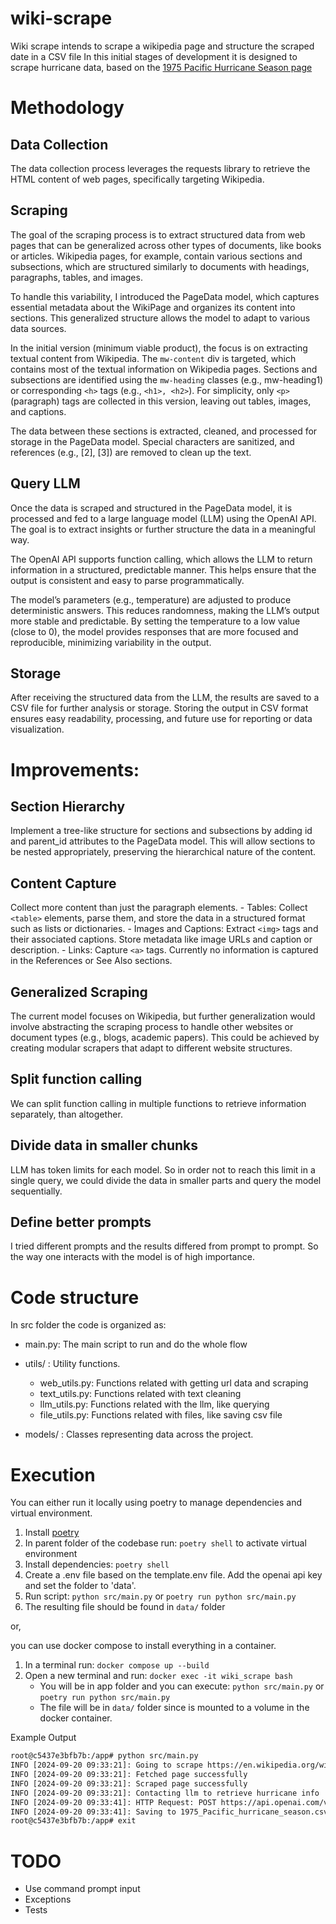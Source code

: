 # wiki-scrape
Wiki scrape intends to scrape a wikipedia page and structure the scraped date in a CSV file
In this initial stages of development it is designed to scrape hurricane data, based on the 
[1975 Pacific Hurricane Season page](https://en.wikipedia.org/wiki/1975_Pacific_hurricane_season)

# Methodology
## Data Collection
The data collection process leverages the requests library to retrieve the HTML content of web pages, specifically targeting Wikipedia.

## Scraping
The goal of the scraping process is to extract structured data from web pages that can be generalized across other types of documents, like books or articles. Wikipedia pages, for example, contain various sections and subsections, which are structured similarly to documents with headings, paragraphs, tables, and images.

To handle this variability, I introduced the PageData model, which captures essential metadata about the WikiPage and organizes its content into sections. This generalized structure allows the model to adapt to various data sources.

In the initial version (minimum viable product), the focus is on extracting textual content from Wikipedia. The `mw-content` div is targeted, which contains most of the textual information on Wikipedia pages. Sections and subsections are identified using the `mw-heading` classes (e.g., mw-heading1) or corresponding `<h>` tags (e.g., `<h1>, <h2>`). For simplicity, only `<p>` (paragraph) tags are collected in this version, leaving out tables, images, and captions.

The data between these sections is extracted, cleaned, and processed for storage in the PageData model. Special characters are sanitized, and references (e.g., [2], [3]) are removed to clean up the text.

## Query LLM
Once the data is scraped and structured in the PageData model, it is processed and fed to a large language model (LLM) using the OpenAI API. The goal is to extract insights or further structure the data in a meaningful way.

The OpenAI API supports function calling, which allows the LLM to return information in a structured, predictable manner. This helps ensure that the output is consistent and easy to parse programmatically.

The model’s parameters (e.g., temperature) are adjusted to produce deterministic answers. This reduces randomness, making the LLM’s output more stable and predictable. By setting the temperature to a low value (close to 0), the model provides responses that are more focused and reproducible, minimizing variability in the output.

## Storage
After receiving the structured data from the LLM, the results are saved to a CSV file for further analysis or storage. Storing the output in CSV format ensures easy readability, processing, and future use for reporting or data visualization.

# Improvements:
## Section Hierarchy
Implement a tree-like structure for sections and subsections by adding id and parent_id attributes to the PageData model. This will allow sections to be nested appropriately, preserving the hierarchical nature of the content.
    
## Content Capture
Collect more content than just the paragraph elements.
    - Tables: Collect `<table>` elements, parse them, and store the data in a structured format such as lists or dictionaries.
    - Images and Captions: Extract `<img>` tags and their associated captions. Store metadata like image URLs and caption or description.
    - Links: Capture `<a>` tags. Currently no information is captured in the References or See Also sections.
    
## Generalized Scraping
The current model focuses on Wikipedia, but further generalization would involve abstracting the scraping process to handle other websites or document types (e.g., blogs, academic papers). This could be achieved by creating modular scrapers that adapt to different website structures.

## Split function calling 
We can split function calling in multiple functions to retrieve information separately, than altogether.

## Divide data in smaller chunks
LLM has token limits for each model. So in order not to reach this limit in a single query, we could divide the data in smaller parts and query the model sequentially.

## Define better prompts
I tried different prompts and the results differed from prompt to prompt. So the way one interacts with the model is of high importance.

# Code structure
In src folder the code is organized as:

- main.py: The main script to run and do the whole flow
- utils/ : Utility functions.
    -  web_utils.py: Functions related with getting url data and scraping
    - text_utils.py: Functions related with text cleaning
    - llm_utils.py: Functions related with the llm, like querying
    - file_utils.py: Functions related with files, like saving csv file

- models/ : Classes representing data across the project. 

# Execution
You can either run it locally using poetry to manage dependencies and virtual environment.

1. Install [poetry](https://python-poetry.org/docs/)
2. In parent folder of the codebase run: `poetry shell` to activate virtual environment
3. Install dependencies: `poetry shell`
4. Create a .env file based on the template.env file. Add the openai api key and set the folder to 'data'.
5. Run script: `python src/main.py` or `poetry run python src/main.py`
6. The resulting file should be found in `data/` folder

or,

you can use docker compose to install everything in a container.

1. In a terminal run: `docker compose up --build`
2. Open a new terminal and run: `docker exec -it wiki_scrape bash`
    - You will be in app folder and you can execute: `python src/main.py` or `poetry run python src/main.py`
    - The file will be in `data/` folder since is mounted to a volume in the docker container.

Example Output
```bash
root@c5437e3bfb7b:/app# python src/main.py 
INFO [2024-09-20 09:33:21]: Going to scrape https://en.wikipedia.org/wiki/1975_Pacific_hurricane_season
INFO [2024-09-20 09:33:21]: Fetched page successfully
INFO [2024-09-20 09:33:21]: Scraped page successfully
INFO [2024-09-20 09:33:21]: Contacting llm to retrieve hurricane info
INFO [2024-09-20 09:33:41]: HTTP Request: POST https://api.openai.com/v1/chat/completions "HTTP/1.1 200 OK"
INFO [2024-09-20 09:33:41]: Saving to 1975_Pacific_hurricane_season.csv
root@c5437e3bfb7b:/app# exit
```

# TODO
- Use command prompt input
- Exceptions
- Tests